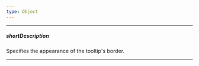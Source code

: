 ```yaml
---
type: Object
---
```

---
##### shortDescription
Specifies the appearance of the tooltip's border.

---
